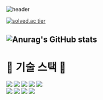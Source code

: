 ![header](https://capsule-render.vercel.app/api?type=wave&color=auto&height=300&section=header&text=YeongHyunGwon♟&fontSize=90)
<br>

<!-- [![solved.ac tier](http://mazassumnida.wtf/api/generate_badge?boj=yunghun97)](https://solved.ac/yunghun97) -->
[![solved.ac tier](http://mazassumnida.wtf/api/v2/generate_badge?boj=yunghun97)](https://solved.ac/yunghun97)
<br>

![Anurag's GitHub stats](https://github-readme-stats.vercel.app/api?username=yunghun97&show_icons=true&theme=dark)
---
# 🔧 기술 스택 🔧
  <img src="https://img.shields.io/badge/Java-007396?style=for-the-badge&logo=Java&logoColor=white">  <img src="https://img.shields.io/badge/Spring Boot-6DB33F?style=for-the-badge&logo=Spring Boot&logoColor=white"> <img src="https://img.shields.io/badge/Vue.js-4FC08D?style=for-the-badge&logo=Vue.js&logoColor=white"> <img src="https://img.shields.io/badge/Redis-DC382D?style=for-the-badge&logo=Redis&logoColor=white"> <img src="https://img.shields.io/badge/MySQL-4479A1?style=for-the-badge&logo=MySQL&logoColor=white">
  <br/>
  <img src="https://img.shields.io/badge/Docker-2496ED?style=for-the-badge&logo=Docker&logoColor=white">
<img src="https://img.shields.io/badge/Jenkins-D24939?style=for-the-badge&logo=Jenkins&logoColor=white">
<img src="https://img.shields.io/badge/Apach Kafka-231F20?style=for-the-badge&logo=Apache Kafka&logoColor=white">
<img src="https://img.shields.io/badge/AWS-232F3E?style=for-the-badge&logo=Amazon AWS&logoColor=white">    
